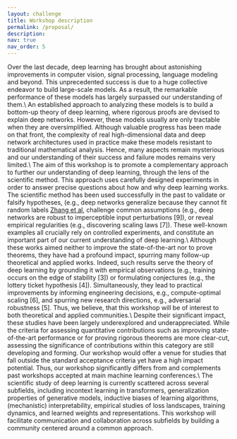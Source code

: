 ```yaml
---
layout: challenge
title: Workshop description
permalink: /proposal/
description:
nav: true
nav_order: 5
---
```


Over the last decade, deep learning has brought about astonishing improvements in computer vision,
signal processing, language modeling and beyond. This unprecedented success is due to a huge
collective endeavor to build large-scale models. As a result, the remarkable performance of these
models has largely surpassed our understanding of them.\\
An established approach to analyzing these models is to build a bottom-up theory of deep learning,
where rigorous proofs are devised to explain deep networks. However, these models usually are only
tractable when they are oversimplified. Although valuable progress has been made on that front, the
complexity of real high-dimensional data and deep network architectures used in practice make these
models resistant to traditional mathematical analysis. Hence, many aspects remain mysterious and
our understanding of their success and failure modes remains very limited.\\
The aim of this workshop is to promote a complementary approach to further our understanding
of deep learning, through the lens of the scientific method. This approach uses carefully designed
experiments in order to answer precise questions about how and why deep learning works. The
scientific method has been used successfully in the past to validate or falsify hypotheses, (e.g., deep
networks generalize because they cannot fit random labels [Zhang et al](https://openreview.net/pdf?id=Sy8gdB9xx), challenge common assumptions (e.g.,
deep networks are robust to imperceptible input perturbations [9]), or reveal empirical regularities
(e.g., discovering scaling laws [7]). These well-known examples all crucially rely on controlled
experiments, and constitute an important part of our current understanding of deep learning.\\
Although these works aimed neither to improve the state-of-the-art nor to prove theorems, they
have had a profound impact, spurring many follow-up theoretical and applied works. Indeed, such
results serve the theory of deep learning by grounding it with empirical observations (e.g., training
occurs on the edge of stability [3]) or formulating conjectures (e.g., the lottery ticket hypothesis
[4]). Simultaneously, they lead to practical improvements by informing engineering decisions, e.g.,
compute-optimal scaling [6], and spurring new research directions, e.g., adversarial robustness [5].
Thus, we believe, that this workshop will be of interest to both theoretical and applied communities.\\
Despite their significant impact, these studies have been largely underexplored and underappreciated. 
While the criteria for assessing quantitative contributions such as improving state-of-the-art
performance or for proving rigorous theorems are more clear-cut, assessing the significance of
contributions within this category are still developing and forming. Our workshop would offer a
venue for studies that fall outside the standard acceptance criteria yet have a high impact potential.
Thus, our workshop significantly differs from and complements past workshops accepted at main
machine learning conferences.\\
The scientific study of deep learning is currently scattered across several subfields, including incontext learning in transformers, generalization properties of generative models, inductive biases
of learning algorithms, (mechanistic) interpretability, empirical studies of loss landscapes, training
dynamics, and learned weights and representations. This workshop will facilitate communication and
collaboration across subfields by building a community centered around a common approach.
